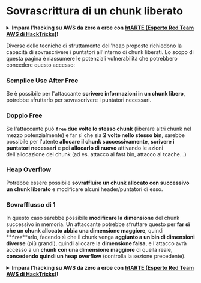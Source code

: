 # Sovrascrittura di un chunk liberato

<details>

<summary><strong>Impara l'hacking su AWS da zero a eroe con</strong> <a href="https://training.hacktricks.xyz/courses/arte"><strong>htARTE (Esperto Red Team AWS di HackTricks)</strong></a><strong>!</strong></summary>

Altri modi per supportare HackTricks:

* Se vuoi vedere la **tua azienda pubblicizzata su HackTricks** o **scaricare HackTricks in PDF** controlla i [**PIANI DI ABBONAMENTO**](https://github.com/sponsors/carlospolop)!
* Ottieni il [**merchandising ufficiale di PEASS & HackTricks**](https://peass.creator-spring.com)
* Scopri [**La Famiglia PEASS**](https://opensea.io/collection/the-peass-family), la nostra collezione di [**NFT**](https://opensea.io/collection/the-peass-family) esclusivi
* **Unisciti al** 💬 [**gruppo Discord**](https://discord.gg/hRep4RUj7f) o al [**gruppo telegram**](https://t.me/peass) o **seguici** su **Twitter** 🐦 [**@hacktricks\_live**](https://twitter.com/hacktricks\_live)**.**
* **Condividi i tuoi trucchi di hacking inviando PR ai** [**HackTricks**](https://github.com/carlospolop/hacktricks) e [**HackTricks Cloud**](https://github.com/carlospolop/hacktricks-cloud) repository di Github.

</details>

Diverse delle tecniche di sfruttamento dell'heap proposte richiedono la capacità di sovrascrivere i puntatori all'interno di chunk liberati. Lo scopo di questa pagina è riassumere le potenziali vulnerabilità che potrebbero concedere questo accesso:

### Semplice Use After Free

Se è possibile per l'attaccante **scrivere informazioni in un chunk libero**, potrebbe sfruttarlo per sovrascrivere i puntatori necessari.

### Doppio Free

Se l'attaccante può **`free` due volte lo stesso chunk** (liberare altri chunk nel mezzo potenzialmente) e far sì che sia **2 volte nello stesso bin**, sarebbe possibile per l'utente **allocare il chunk successivamente**, **scrivere i puntatori necessari** e poi **allocarlo di nuovo** attivando le azioni dell'allocazione del chunk (ad es. attacco al fast bin, attacco al tcache...)

### Heap Overflow

Potrebbe essere possibile **sovraffluire un chunk allocato con successivo un chunk liberato** e modificare alcuni header/puntatori di esso.

### Sovrafflusso di 1

In questo caso sarebbe possibile **modificare la dimensione** del chunk successivo in memoria. Un attaccante potrebbe sfruttare questo per **far sì che un chunk allocato abbia una dimensione maggiore**, quindi **`free`**arlo, facendo sì che il chunk venga **aggiunto a un bin di dimensioni diverse** (più grandi), quindi allocare la **dimensione falsa**, e l'attacco avrà accesso a un **chunk con una dimensione maggiore** di quella reale, **concedendo quindi un heap overflow** (controlla la sezione precedente). 

<details>

<summary><strong>Impara l'hacking su AWS da zero a eroe con</strong> <a href="https://training.hacktricks.xyz/courses/arte"><strong>htARTE (Esperto Red Team AWS di HackTricks)</strong></a><strong>!</strong></summary>

Altri modi per supportare HackTricks:

* Se vuoi vedere la **tua azienda pubblicizzata su HackTricks** o **scaricare HackTricks in PDF** controlla i [**PIANI DI ABBONAMENTO**](https://github.com/sponsors/carlospolop)!
* Ottieni il [**merchandising ufficiale di PEASS & HackTricks**](https://peass.creator-spring.com)
* Scopri [**La Famiglia PEASS**](https://opensea.io/collection/the-peass-family), la nostra collezione di [**NFT**](https://opensea.io/collection/the-peass-family) esclusivi
* **Unisciti al** 💬 [**gruppo Discord**](https://discord.gg/hRep4RUj7f) o al [**gruppo telegram**](https://t.me/peass) o **seguici** su **Twitter** 🐦 [**@hacktricks\_live**](https://twitter.com/hacktricks\_live)**.**
* **Condividi i tuoi trucchi di hacking inviando PR ai** [**HackTricks**](https://github.com/carlospolop/hacktricks) e [**HackTricks Cloud**](https://github.com/carlospolop/hacktricks-cloud) repository di Github.

</details>
